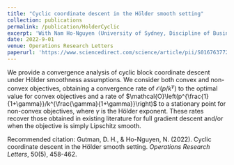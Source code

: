 ```yaml
---
title: "Cyclic coordinate descent in the Hölder smooth setting"
collection: publications
permalink: /publication/HolderCyclic
excerpt: 'With Nam Ho-Nguyen (University of Sydney, Discipline of Business Analytics)'
date: 2022-9-01
venue: Operations Research Letters
paperurl: 'https://www.sciencedirect.com/science/article/pii/S0167637722000712'
---
```


We provide a convergence analysis of cyclic block coordinate descent under Hölder smoothness assumptions. We consider both convex and non-convex objectives, obtaining a convergence rate of $\mathcal{O}\left(p/k^\gamma\right)$ to the optimal value for convex objectives and a rate of $\mathcal{O}\left(p^{\frac{1}{1+\gamma}}/k^{\frac{\gamma}{1+\gamma}}\right)$ to a stationary point for non-convex objectives, where $\gamma$ is the Hölder exponent. These rates recover those obtained in existing literature for full gradient descent and/or when the objective is simply Lipschitz smooth.

Recommended citation: Gutman, D. H., & Ho-Nguyen, N. (2022). Cyclic coordinate descent in the Hölder smooth setting. *Operations Research Letters*, 50(5), 458-462.
